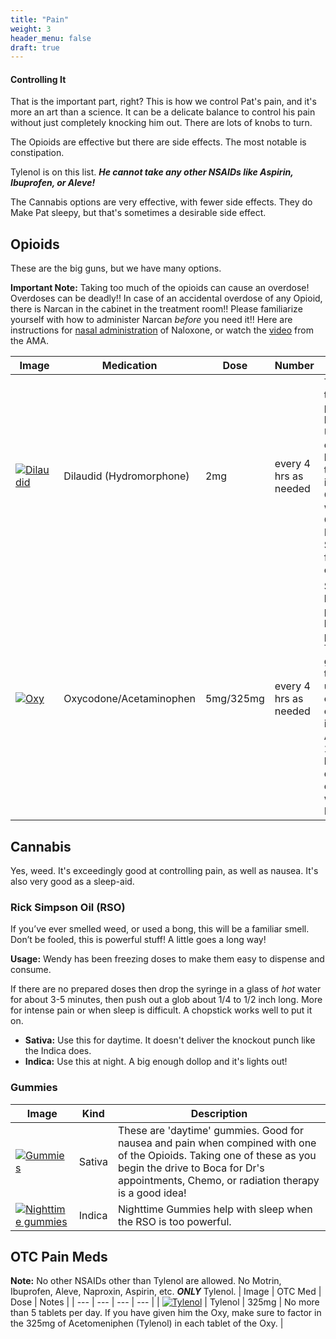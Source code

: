 ```yaml
---
title: "Pain"
weight: 3
header_menu: false
draft: true
---
```


#### Controlling It

That is the important part, right? This is how we control Pat's pain, and it's more an art than a science. It can be a delicate balance to control his pain without just completely knocking him out. There are lots of knobs to turn.

The Opioids are effective but there are side effects. The most notable is constipation.

Tylenol is on this list. **_He cannot take any other NSAIDs like Aspirin, Ibuprofen, or Aleve!_**

The Cannabis options are very effective, with fewer side effects. They do Make Pat sleepy, but that's sometimes a desirable side effect.

## Opioids

These are the big guns, but we have many options.

**Important Note:** Taking too much of the opioids can cause an overdose! Overdoses can be deadly!! In case of an accidental overdose of any Opioid, there is Narcan in the cabinet in the treatment room!! Please familiarize yourself with how to administer Narcan *before* you need it!! Here are instructions for [nasal administration](https://www.narcan.com/patients/how-to-use-narcan/) of Naloxone, or watch the [video](https://youtu.be/-xTKsHFBXlI) from the AMA.

| Image | Medication | Dose | Number | Notes |
|  ---  |  ---  |  ---  |  ---  |  ---  |
| [![Dilaudid](images/opioids-2.jpeg)](images/IMG_8547D.jpeg) | Dilaudid (Hydromorphone) | 2mg | every 4 hrs as needed | These are tiny, but powerful little devils.  Up to 2 every four hours when the pain is intense. Combine it with the Gummies or Rick Simpson Oil for maximum effect. |
| [![Oxy](images/opioids-1.jpeg)](images/IMG_8546D.jpeg) |Oxycodone/Acetaminophen | 5mg/325mg |  every 4 hrs as needed | Slightly larger, but paradoxically less powerful. These are good once the pain is under control in order to keep it that way. Again, up to 2 every 4 hours, but don’t combine with the Dilaudid. |

## Cannabis

Yes, weed. It's exceedingly good at controlling pain, as well as nausea. It's also very good as a sleep-aid.

### Rick Simpson Oil (RSO)
  If you’ve ever smelled weed, or used a bong, this will be a familiar smell. Don’t be fooled, this is powerful stuff! A little goes a long way!

  **Usage:** Wendy has been freezing doses to make them easy to dispense and consume.

  If there are no prepared doses then drop the syringe in a glass of *hot* water for about 3-5 minutes, then push out a glob about 1/4 to 1/2 inch long. More for intense pain or when sleep is difficult. A chopstick works well to put it on.

- **Sativa:** Use this for daytime. It doesn't deliver the knockout punch like the Indica does.
- **Indica:** Use this at night. A big enough dollop and it's lights out!


### Gummies
| Image | Kind |Description |
|  ---  |  ---  |  ---  |
| [![Gummies](images/gummy-1.jpeg)](images/gummy-1-lg.jpeg) | Sativa | These are 'daytime' gummies. Good for nausea and pain when compined with one of the Opioids. Taking one of these as you begin the drive to Boca for Dr's appointments, Chemo, or radiation therapy is a good idea! |
| [![Nighttime gummies](images/weed-1.jpeg)](images/weed-1-lg.jpeg) | Indica | Nighttime Gummies help with sleep when the RSO is too powerful. |

## OTC Pain Meds

  **Note:** No other NSAIDs other than Tylenol are allowed. No Motrin, Ibuprofen, Aleve, Naproxin, Aspirin, etc. **_ONLY_** Tylenol.
| Image | OTC Med | Dose | Notes |
|  ---  |  ---  |  ---  |  ---  |
| [![Tylenol](images/tylenol-sm-1.jpeg)](images/tylenol-1.jpeg) | Tylenol | 325mg | No more than 5 tablets per day. If you have given him the Oxy, make sure to factor in the 325mg of Acetomeniphen (Tylenol) in each tablet of the Oxy. |

